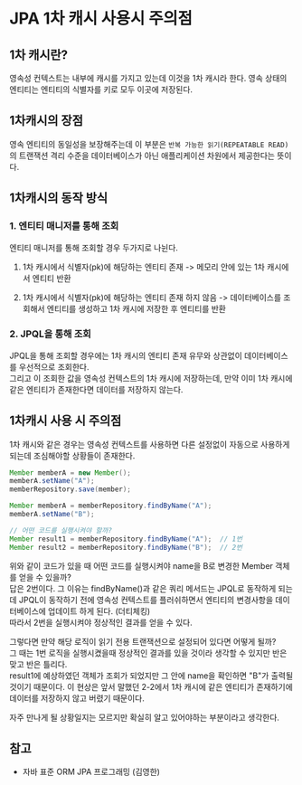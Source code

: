 # JPA 1차 캐시 사용시 주의점

## 1차 캐시란?
영속성 컨텍스트는 내부에 캐시를 가지고 있는데 이것을 1차 캐시라 한다.
영속 상태의 엔티티는 엔티티의 식별자를 키로 모두 이곳에 저장된다.

## 1차캐시의 장점
영속 엔티티의 동일성을 보장해주는데 이 부분은 `반복 가능한 읽기(REPEATABLE READ)` 의 트랜잭션 격리 수준을 
데이터베이스가 아닌 애플리케이션 차원에서 제공한다는 뜻이다.

## 1차캐시의 동작 방식

### 1. 엔티티 매니저를 통해 조회
엔티티 매니저를 통해 조회할 경우 두가지로 나뉜다.

1. 1차 캐시에서 식별자(pk)에 해당하는 엔티티 존재 -> 메모리 안에 있는 1차 캐시에서 엔티티 반환

2. 1차 캐시에서 식별자(pk)에 해당하는 엔티티 존재 하지 않음 -> 데이터베이스를 조회해서 엔티티를 생성하고 1차 캐시에 저장한 후 엔티티를 반환


### 2. JPQL을 통해 조회
JPQL을 통해 조회할 경우에는 1차 캐시의 엔티티 존재 유무와 상관없이 데이터베이스를 우선적으로 조회한다.  
그리고 이 조회한 값을 영속성 컨텍스트의 1차 캐시에 저장하는데, 만약 이미 1차 캐시에 같은 엔티티가 존재한다면 데이터를 저장하지 않는다.

## 1차캐시 사용 시 주의점
1차 캐시와 같은 경우는 영속성 컨텍스트를 사용하면 다른 설정없이 자동으로 사용하게 되는데 조심해야할 상황들이 존재한다.
```java
Member memberA = new Member();
memberA.setName("A");
memberRepository.save(member);

Member memberA = memberRepository.findByName("A");
memberA.setName("B");

// 어떤 코드를 실행시켜야 할까?
Member result1 = memberRepository.findByName("A");  // 1번
Member result2 = memberRepository.findByName("B");  // 2번
```
위와 같이 코드가 있을 때 어떤 코드를 실행시켜야 name을 B로 변경한 Member 객체를 얻을 수 있을까?  
답은 2번이다. 그 이유는 findByName()과 같은 쿼리 메서드는 JPQL로 동작하게 되는데 JPQL이 동작하기 전에 
영속성 컨텍스트를 플러쉬하면서 엔티티의 변경사항을 데이터베이스에 업데이트 하게 된다. (더티체킹)  
따라서 2번을 실행시켜야 정상적인 결과를 얻을 수 있다. 


그렇다면 만약 해당 로직이 읽기 전용 트랜잭션으로 설정되어 있다면 어떻게 될까?  
그 때는 1번 로직을 실행시켰을때 정상적인 결과를 있을 것이라 생각할 수 있지만 반은 맞고 반은 틀리다.  
result1에 예상하였던 객체가 조회가 되었지만 그 안에 name을 확인하면 "B"가 출력될 것이기 때문이다.
이 현상은 앞서 말했던 2-2에서 1차 캐시에 같은 엔티티가 존재하기에 데이터를 저장하지 않고 버렸기 때문이다.


자주 만나게 될 상황일지는 모르지만 확실히 알고 있어야하는 부분이라고 생각한다. 


## 참고
- 자바 표준 ORM JPA 프로그래밍 (김영한)
